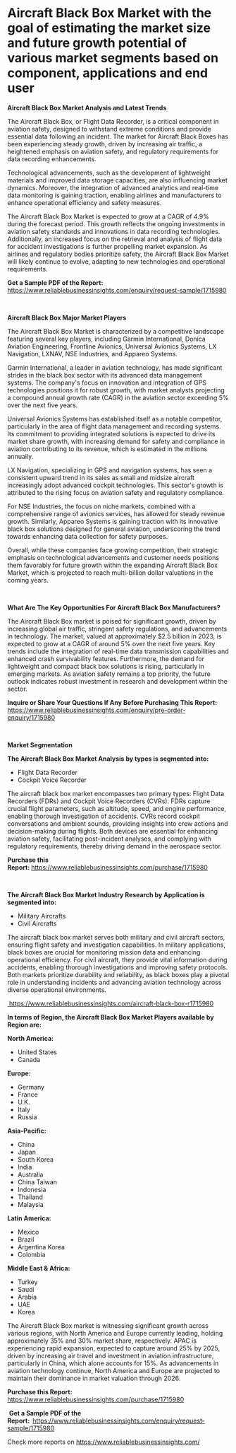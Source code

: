 <p><h1>Aircraft Black Box Market with the goal of estimating the market size and future growth potential of various market segments based on component, applications and end user</h1></p><p><strong>Aircraft Black Box Market Analysis and Latest Trends</strong></p>
<p><p>The Aircraft Black Box, or Flight Data Recorder, is a critical component in aviation safety, designed to withstand extreme conditions and provide essential data following an incident. The market for Aircraft Black Boxes has been experiencing steady growth, driven by increasing air traffic, a heightened emphasis on aviation safety, and regulatory requirements for data recording enhancements. </p><p>Technological advancements, such as the development of lightweight materials and improved data storage capacities, are also influencing market dynamics. Moreover, the integration of advanced analytics and real-time data monitoring is gaining traction, enabling airlines and manufacturers to enhance operational efficiency and safety measures.</p><p>The Aircraft Black Box Market is expected to grow at a CAGR of 4.9% during the forecast period. This growth reflects the ongoing investments in aviation safety standards and innovations in data recording technologies. Additionally, an increased focus on the retrieval and analysis of flight data for accident investigations is further propelling market expansion. As airlines and regulatory bodies prioritize safety, the Aircraft Black Box Market will likely continue to evolve, adapting to new technologies and operational requirements.</p></p>
<p><strong>Get a Sample PDF of the Report:&nbsp;</strong> <a href="https://www.reliablebusinessinsights.com/enquiry/request-sample/1715980?utm_campaign=2132&utm_medium=2&utm_source=Github&utm_content=ia&utm_term=23022025&utm_id=aircraft-black-box">https://www.reliablebusinessinsights.com/enquiry/request-sample/1715980</a></p>
<p>&nbsp;</p>
<p><strong>Aircraft Black Box Major Market Players</strong></p>
<p><p>The Aircraft Black Box Market is characterized by a competitive landscape featuring several key players, including Garmin International, Donica Aviation Engineering, Frontline Avionics, Universal Avionics Systems, LX Navigation, LXNAV, NSE Industries, and Appareo Systems. </p><p>Garmin International, a leader in aviation technology, has made significant strides in the black box sector with its advanced data management systems. The company's focus on innovation and integration of GPS technologies positions it for robust growth, with market analysts projecting a compound annual growth rate (CAGR) in the aviation sector exceeding 5% over the next five years.</p><p>Universal Avionics Systems has established itself as a notable competitor, particularly in the area of flight data management and recording systems. Its commitment to providing integrated solutions is expected to drive its market share growth, with increasing demand for safety and compliance in aviation contributing to its revenue, which is estimated in the millions annually.</p><p>LX Navigation, specializing in GPS and navigation systems, has seen a consistent upward trend in its sales as small and midsize aircraft increasingly adopt advanced cockpit technologies. This sector's growth is attributed to the rising focus on aviation safety and regulatory compliance.</p><p>For NSE Industries, the focus on niche markets, combined with a comprehensive range of avionics services, has allowed for steady revenue growth. Similarly, Appareo Systems is gaining traction with its innovative black box solutions designed for general aviation, underscoring the trend towards enhancing data collection for safety purposes.</p><p>Overall, while these companies face growing competition, their strategic emphasis on technological advancements and customer needs positions them favorably for future growth within the expanding Aircraft Black Box Market, which is projected to reach multi-billion dollar valuations in the coming years.</p></p>
<p>&nbsp;</p>
<p><strong>What Are The Key Opportunities For Aircraft Black Box Manufacturers?</strong></p>
<p><p>The Aircraft Black Box market is poised for significant growth, driven by increasing global air traffic, stringent safety regulations, and advancements in technology. The market, valued at approximately $2.5 billion in 2023, is expected to grow at a CAGR of around 5% over the next five years. Key trends include the integration of real-time data transmission capabilities and enhanced crash survivability features. Furthermore, the demand for lightweight and compact black box solutions is rising, particularly in emerging markets. As aviation safety remains a top priority, the future outlook indicates robust investment in research and development within the sector.</p></p>
<p><strong>Inquire or Share Your Questions If Any Before Purchasing This Report:</strong> <a href="https://www.reliablebusinessinsights.com/enquiry/pre-order-enquiry/1715980?utm_campaign=2132&utm_medium=2&utm_source=Github&utm_content=ia&utm_term=23022025&utm_id=aircraft-black-box">https://www.reliablebusinessinsights.com/enquiry/pre-order-enquiry/1715980</a></p>
<p>&nbsp;</p>
<p><strong>Market Segmentation</strong></p>
<p><strong>The Aircraft Black Box Market Analysis by types is segmented into:</strong></p>
<p><ul><li>Flight Data Recorder</li><li>Cockpit Voice Recorder</li></ul></p>
<p><p>The aircraft black box market encompasses two primary types: Flight Data Recorders (FDRs) and Cockpit Voice Recorders (CVRs). FDRs capture crucial flight parameters, such as altitude, speed, and engine performance, enabling thorough investigation of accidents. CVRs record cockpit conversations and ambient sounds, providing insights into crew actions and decision-making during flights. Both devices are essential for enhancing aviation safety, facilitating post-incident analyses, and complying with regulatory requirements, thereby driving demand in the aerospace sector.</p></p>
<p><strong>Purchase this Report:&nbsp;</strong><a href="https://www.reliablebusinessinsights.com/purchase/1715980?utm_campaign=2132&utm_medium=2&utm_source=Github&utm_content=ia&utm_term=23022025&utm_id=aircraft-black-box">https://www.reliablebusinessinsights.com/purchase/1715980</a></p>
<p>&nbsp;</p>
<p><strong>The Aircraft Black Box Market Industry Research by Application is segmented into:</strong></p>
<p><ul><li>Military Aircrafts</li><li>Civil Aircrafts</li></ul></p>
<p><p>The aircraft black box market serves both military and civil aircraft sectors, ensuring flight safety and investigation capabilities. In military applications, black boxes are crucial for monitoring mission data and enhancing operational efficiency. For civil aircraft, they provide vital information during accidents, enabling thorough investigations and improving safety protocols. Both markets prioritize durability and reliability, as black boxes play a pivotal role in understanding incidents and advancing aviation technology across diverse operational environments.</p></p>
<p><a href="https://www.reliablebusinessinsights.com/aircraft-black-box-r1715980?utm_campaign=2132&utm_medium=2&utm_source=Github&utm_content=ia&utm_term=23022025&utm_id=aircraft-black-box">&nbsp;https://www.reliablebusinessinsights.com/aircraft-black-box-r1715980</a></p>
<p><strong>In terms of Region, the Aircraft Black Box Market Players available by Region are:</strong></p>
<p>
    <p> <strong> North America: </strong>
        <ul>
            <li>United States</li>
            <li>Canada</li>
        </ul>
        </p> 
    <p> <strong> Europe: </strong>
        <ul>
            <li>Germany</li>
            <li>France</li>
            <li>U.K.</li>
            <li>Italy</li>
            <li>Russia</li>
        </ul>
        </p> 
    <p> <strong> Asia-Pacific: </strong>
        <ul>
            <li>China</li>
            <li>Japan</li>
            <li>South Korea</li>
            <li>India</li>
            <li>Australia</li>
            <li>China Taiwan</li>
            <li>Indonesia</li>
            <li>Thailand</li>
            <li>Malaysia</li>
        </ul>
        </p> 
    <p> <strong> Latin America: </strong>
        <ul>
            <li>Mexico</li>
            <li>Brazil</li>
            <li>Argentina Korea</li>
            <li>Colombia</li>
        </ul>
        </p> 
    <p> <strong> Middle East & Africa: </strong>
        <ul>
            <li>Turkey</li>
            <li>Saudi</li>
            <li>Arabia</li>
            <li>UAE</li>
            <li>Korea</li>
        </ul>
    </p>
    </p>
<p><p>The Aircraft Black Box market is witnessing significant growth across various regions, with North America and Europe currently leading, holding approximately 35% and 30% market share, respectively. APAC is experiencing rapid expansion, expected to capture around 25% by 2025, driven by increasing air travel and investment in aviation infrastructure, particularly in China, which alone accounts for 15%. As advancements in aviation technology continue, North America and Europe are projected to maintain their dominance in market valuation through 2026.</p></p>
<p><strong>Purchase this Report: </strong><a href="https://www.reliablebusinessinsights.com/purchase/1715980?utm_campaign=2132&utm_medium=2&utm_source=Github&utm_content=ia&utm_term=23022025&utm_id=aircraft-black-box">https://www.reliablebusinessinsights.com/purchase/1715980</a></p>
<p>&nbsp;<strong>Get a Sample PDF of the Report:&nbsp;&nbsp;</strong><a href="https://www.reliablebusinessinsights.com/enquiry/request-sample/1715980?utm_campaign=2132&utm_medium=2&utm_source=Github&utm_content=ia&utm_term=23022025&utm_id=aircraft-black-box">https://www.reliablebusinessinsights.com/enquiry/request-sample/1715980</a></p>
<p><strong></strong></p>
<p>Check more reports on <a href="https://www.reliablebusinessinsights.com/?utm_campaign=2132&utm_medium=2&utm_source=Github&utm_content=ia&utm_term=23022025&utm_id=aircraft-black-box">https://www.reliablebusinessinsights.com/</a></p>